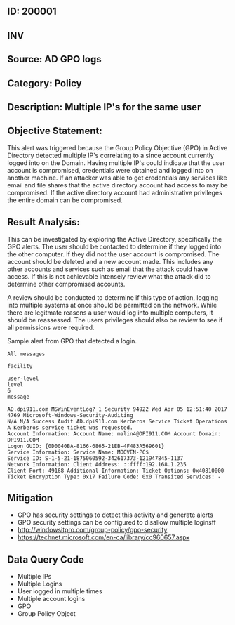 ## ID: 200001 

## INV

## Source: AD GPO logs

## Category: Policy

## Description: Multiple IP's for the same user

## Objective Statement:
This alert was triggered because the Group Policy Objective (GPO) in Active Directory detected multiple IP's correlating to a since account currently logged into on the Domain.
Having multiple IP's could indicate that the user account is compromised, credentials were obtained and logged into on another machine.  If an attacker was able to get credentials any services like email and file shares that the active directory account had access to may be compromised.  If the active directory account had administrative privileges the entire domain can be compromised.


## Result Analysis:


This can be investigated by exploring the Active Directory, specifically the GPO alerts.  The user should be contacted to determine if they logged into the other computer.  If they did not the user account is compromised. The account should be deleted and a new account made.  This includes any other accounts and services such as email that the attack could have access.  If this is not achievable intensely review what the attack did to determine other compromised accounts.  

A review should be conducted to determine if this type of action, logging into multiple systems at once should be permitted on the network.  While there are legitmate reasons a user would log into multiple computers, it should be reassessed.  The users privileges should also be review to see if all permissions were required.


Sample alert from GPO that detected a login.

```
All messages

facility

user-level
level
6
message

AD.dpi911.com MSWinEventLog? 1 Security 94922 Wed Apr 05 12:51:40 2017 4769 Microsoft-Windows-Security-Auditing 
N/A N/A Success Audit AD.dpi911.com Kerberos Service Ticket Operations A Kerberos service ticket was requested. 
Account Information: Account Name: malin4@DPI911.COM Account Domain: DPI911.COM 
Logon GUID: {0D0040BA-8166-6865-21EB-4F483A569601} 
Service Information: Service Name: MOOVEN-PC$ 
Service ID: S-1-5-21-1875060592-342617373-121947845-1137 
Network Information: Client Address: ::ffff:192.168.1.235 
Client Port: 49168 Additional Information: Ticket Options: 0x40810000 
Ticket Encryption Type: 0x17 Failure Code: 0x0 Transited Services: - 

```

## Mitigation
- GPO has security settings to detect this activity and generate alerts
- GPO security settings can be configured to disallow multiple loginsff
- http://windowsitpro.com/group-policy/gpo-security
- https://technet.microsoft.com/en-ca/library/cc960657.aspx



## Data Query Code
- Multiple IPs 
- Multiple Logins
- User logged in multiple times
- Multiple account logins
- GPO
- Group Policy Object